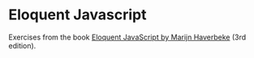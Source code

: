 # Eloquent Javascript

Exercises from the book [Eloquent JavaScript by Marijn Haverbeke](https://eloquentjavascript.net/) (3rd edition).
